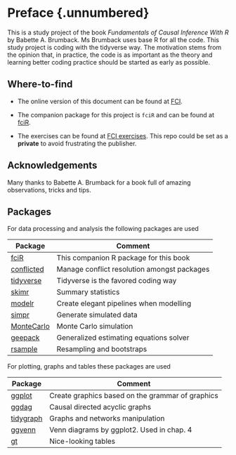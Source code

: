 # Preface {.unnumbered}

This is a study project of the book *Fundamentals of Causal Inference With R* by Babette A. Brumback. Ms Brumback uses base R for all the code. This study project is coding with the tidyverse way. The motivation stems from the opinion that, in practice, the code is as important as the theory and learning better coding practice should be started as early as possible.

## Where-to-find

-   The online version of this document can be found at [FCI](https://github.com/FrankLef/fci2020).

-   The companion package for this project is `fciR` and can be found at [fciR](https://github.com/FrankLef/fciR).

-   The exercises can be found at [FCI exercises](https://github.com/FrankLef/fci2020). This repo could be set as a **private** to avoid frustrating the publisher.

## Acknowledgements

Many thanks to Babette A. Brumback for a book full of amazing observations, tricks and tips.

## Packages

For data processing and analysis the following packages are used

| Package                                                               | Comment                                     |
|-------------------------|-----------------------------------------------|
| [fciR](https://github.com/FrankLef/fciR)                              | This companion R package for this book      |
| [conflicted](https://conflicted.r-lib.org)                            | Manage conflict resolution amongst packages |
| [tidyverse](https://www.tidyverse.org)                                | Tidyverse is the favored coding way         |
| [skimr](https://docs.ropensci.org/skimr/)                             | Summary statistics                          |
| [modelr](https://modelr.tidyverse.org)                                | Create elegant pipelines when modelling     |
| [simpr](https://statisfactions.github.io/simpr/)                      | Generate simulated data                     |
| [MonteCarlo](https://github.com/FunWithR/MonteCarlo)                  | Monte Carlo simulation                      |
| [geepack](https://cran.r-project.org/web/packages/geepack/index.html) | Generalized estimating equations solver     |
| [rsample](https://rsample.tidymodels.org)                             | Resampling and bootstraps                   |

For plotting, graphs and tables these packages are used

| Package                                           | Comment                                          |
|-------------------------|-----------------------------------------------|
| [ggplot](https://ggplot2.tidyverse.org)           | Create graphics based on the grammar of graphics |
| [ggdag](https://github.com/r-causal/ggdag)        | Causal directed acyclic graphs                   |
| [tidygraph](https://tidygraph.data-imaginist.com) | Graphs and networks manipulation                 |
| [ggvenn](https://cran.r-project.org/web/packages/ggvenn/index.html) | Venn diagrams by ggplot2. Used in chap. 4|
| [gt](https://gt.rstudio.com)                      | Nice-looking tables                              |
